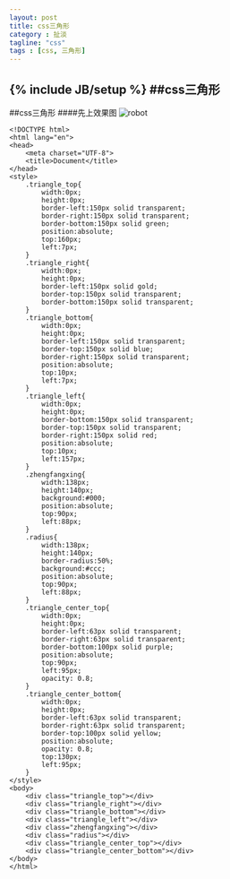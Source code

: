 ```yaml
---
layout: post
title: css三角形
category : 扯淡
tagline: "css"
tags : [css, 三角形]
---
```

{% include JB/setup %}
##css三角形
---
##css三角形
####先上效果图
![robot](http://www.00lr.com/sihanarea/demo/img/catalog/sanjiaoxing.png)

<pre class="prettyprint linenums"><code>&lt;!DOCTYPE html&gt;
&lt;html lang="en"&gt;
&lt;head&gt;
    &lt;meta charset="UTF-8"&gt;
    &lt;title&gt;Document&lt;/title&gt;
&lt;/head&gt;
&lt;style&gt;
    .triangle_top{
        width:0px;
        height:0px;
        border-left:150px solid transparent;
        border-right:150px solid transparent;
        border-bottom:150px solid green;
        position:absolute;
        top:160px;
        left:7px;
    }
    .triangle_right{
        width:0px;
        height:0px;
        border-left:150px solid gold;
        border-top:150px solid transparent;
        border-bottom:150px solid transparent;
    }
    .triangle_bottom{
        width:0px;
        height:0px;
        border-left:150px solid transparent;
        border-top:150px solid blue;
        border-right:150px solid transparent;
        position:absolute;
        top:10px;
        left:7px;
    }
    .triangle_left{
        width:0px;
        height:0px;
        border-bottom:150px solid transparent;
        border-top:150px solid transparent;
        border-right:150px solid red;
        position:absolute;
        top:10px;
        left:157px;
    }
    .zhengfangxing{
        width:138px;
        height:140px;
        background:#000;
        position:absolute;
        top:90px;
        left:88px;
    }
    .radius{
        width:138px;
        height:140px;
        border-radius:50%;
        background:#ccc;
        position:absolute;
        top:90px;
        left:88px;
    }
    .triangle_center_top{
        width:0px;
        height:0px;
        border-left:63px solid transparent;
        border-right:63px solid transparent;
        border-bottom:100px solid purple;
        position:absolute;
        top:90px;
        left:95px;
        opacity: 0.8;
    }
    .triangle_center_bottom{
        width:0px;
        height:0px;
        border-left:63px solid transparent;
        border-right:63px solid transparent;
        border-top:100px solid yellow;
        position:absolute;
        opacity: 0.8;
        top:130px;
        left:95px;
    }
&lt;/style&gt;
&lt;body&gt;
    &lt;div class="triangle_top"&gt;&lt;/div&gt;
    &lt;div class="triangle_right"&gt;&lt;/div&gt;
    &lt;div class="triangle_bottom"&gt;&lt;/div&gt;
    &lt;div class="triangle_left"&gt;&lt;/div&gt;
    &lt;div class="zhengfangxing"&gt;&lt;/div&gt;
    &lt;div class="radius"&gt;&lt;/div&gt;
    &lt;div class="triangle_center_top"&gt;&lt;/div&gt;
    &lt;div class="triangle_center_bottom"&gt;&lt;/div&gt;
&lt;/body&gt;
&lt;/html&gt;</code></pre>



